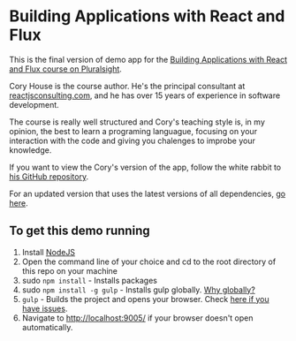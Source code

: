 # Building Applications with React and Flux

This is the final version of demo app for the [Building Applications with React and Flux course on Pluralsight](https://app.pluralsight.com/library/courses/react-flux-building-applications/table-of-contents).

Cory House is the course author. He's the principal consultant at [reactjsconsulting.com](http://www.reactjsconsulting.com), and he has over 15 years of experience in software development.

The course is really well structured and Cory's teaching style is, in my opinion, the best to learn a programing languague, focusing on your interaction with the code and giving you chalenges to improbe your knowledge.

If you want to view the Cory's version of the app, follow the white rabbit to [his GitHub repository](https://github.com/coryhouse/react-flux-building-applications).

For an updated version that uses the latest versions of all dependencies, [go here](https://github.com/coryhouse/react-flux-building-applications/pull/1).

## To get this demo running

1. Install [NodeJS](http://www.nodejs.org)  
2. Open the command line of your choice and cd to the root directory of this repo on your machine  
3. sudo `npm install` - Installs packages
4. sudo `npm install -g gulp` - Installs gulp globally. [Why globally?](http://stackoverflow.com/questions/22115400/why-do-we-need-to-install-gulp-globally-and-locally)
5. `gulp` - Builds the project and opens your browser. Check [here if you have issues](https://github.com/coryhouse/react-flux-starter-kit#having-issues-try-this).
6. Navigate to [http://localhost:9005/](http://localhost:9005/) if your browser doesn't open automatically.
